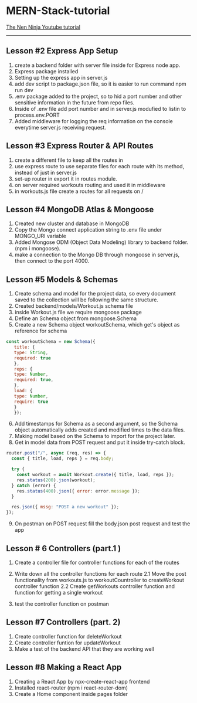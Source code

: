 # MERN-Stack-tutorial

[The Nen Ninja Youtube tutorial](https://www.youtube.com/watch?v=98BzS5Oz5E4&list=PL4cUxeGkcC9iJ_KkrkBZWZRHVwnzLIoUE&index=1&ab_channel=TheNetNinja)

---

## Lesson #2 Express App Setup

1. create a backend folder with server file inside for Express node app.
2. Express package installed
3. Setting up the express app in server.js
4. add dev script to package.json file, so it is easier to run command npm run dev
5. .env package added to the project, so to hid a port number and other sensitive information in the future from repo files.
6. Inside of .env file add port number and in server.js modufied to listin to process.env.PORT
7. Added middleware for logging the req information on the console everytime server.js receiving request.

## Lesson #3 Express Router & API Routes

1. create a different file to keep all the routes in
2. use express route to use separate files for each route with its method, instead of just in server.js
3. set-up router in export it in routes module.
4. on server required workouts routing and used it in middleware
5. in workouts.js file create a routes for all requests on /

## Lesson #4 MongoDB Atlas & Mongoose

1. Created new cluster and database in MongoDB
2. Copy the Mongo connect application string to .env file under MONGO_URI variable
3. Added Mongose ODM (Object Data Modeling) library to backend folder. (npm i mongoose).
4. make a connection to the Mongo DB through mongoose in server.js, then connect to the port 4000.

## Lesson #5 Models & Schemas

1. Create schema and model for the project data, so every document saved to the collection will be following the same structure.
2. Created backend/models/Workout.js schema file
3. inside Workout.js file we require mongoose package
4. Define an Schema object from mongoose.Schema
5. Create a new Schema object workoutSchema, which get's object as reference for schema

```Javascript
const workoutSchema = new Schema({
   title: {
   type: String,
   required: true
   },
   reps: {
   type: Number,
   required: true,
   },
   load: {
   type: Number,
   require: true
   }
   });

```

6. Add timestamps for Schema as a second argument, so the Schema object automatically adds created and modified times to the data files.
7. Making model based on the Schema to import for the project later.
8. Get in model data from POST request and put it inside try-catch block.

```Javascript
router.post("/", async (req, res) => {
  const { title, load, reps } = req.body;

  try {
    const workout = await Workout.create({ title, load, reps });
    res.status(200).json(workout);
  } catch (error) {
    res.status(400).json({ error: error.message });
  }

  res.json({ mssg: "POST a new workout" });
});
```

9. On postman on POST request fill the body.json post request and test the app

## Lesson # 6 Controllers (part.1 )

1. Create a controller file for controller functions for each of the routes
2. Write down all the controller functions for each route
   2.1 Move the post functionality from workouts.js to workoutCountroller to createWorkout controller function
   2.2 Create getWorkouts controller function and function for getting a single workout

3. test the controller function on postman

## Lesson #7 Controllers (part. 2)

1. Create controller function for deleteWorkout
2. Create controller funtion for updateWorkout
3. Make a test of the backend API that they are working well

## Lesson #8 Making a React App

1. Creating a React App by npx-create-react-app frontend
2. Installed react-router (npm i react-router-dom)
3. Create a Home component inside pages folder
